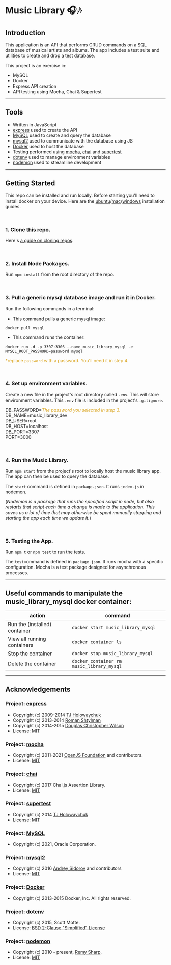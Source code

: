 # Music Library 🎧🎶

## Introduction

This application is an API that performs CRUD commands on a SQL database of musical artists and albums. The app includes a test suite and utilities to create and drop a test database.

This project is an exercise in:
- MySQL
- Docker
- Express API creation
- API testing using Mocha, Chai & Supertest

 ---

## Tools

- Written in JavaScript
- [express](https://www.npmjs.com/package/express) used to create the API
- [MySQL](https://dev.mysql.com/) used to create and query the database
- [mysql2](https://www.npmjs.com/package/mysql2) used to communicate with the database using JS
- [Docker](https://www.docker.com/) used to host the database
- Testing performed using [mocha](https://www.npmjs.com/package/mocha), [chai](https://www.npmjs.com/package/chai) and [supertest](https://www.npmjs.com/package/supertest)
- [dotenv](https://www.npmjs.com/package/dotenv) used to manage environment variables
- [nodemon](https://www.npmjs.com/package/nodemon) used to streamline development

---

## Getting Started

This repo can be installed and run locally. Before starting you'll need to install docker on your device. Here are the [ubuntu](https://docs.docker.com/engine/install/ubuntu/)/[mac](https://docs.docker.com/docker-for-mac/install/)/[windows](https://docs.docker.com/docker-for-windows/install/) installation guides.

<br/>

### 1. Clone [this repo](https://github.com/DevArrowsmith/music-library).
Here's [a guide on cloning repos](https://docs.github.com/en/enterprise/2.13/user/articles/cloning-a-repository).

<br/>

### 2. Install Node Packages.
Run `npm install` from the root directory of the repo.

</br>

### 3. Pull a generic mysql database image and run it in Docker.

Run the following commands in a terminal:

- This command pulls a generic mysql image:

```
docker pull mysql
```

- This command runs the container:

```
docker run -d -p 3307:3306 --name music_library_mysql -e MYSQL_ROOT_PASSWORD=password mysql
```

<span style="color:goldenrod">*replace `password` with a password. You'll need it in step 4.</span>

<br/>

### 4. Set up environment variables.
Create a new file in the project's root directory called `.env`. This will store environment variables. This `.env` file is included in the project's `.gitignore`.

DB_PASSWORD=<span style="color:goldenrod">*The password you selected in step 3.*</span>  
DB_NAME=music_library_dev  
DB_USER=root  
DB_HOST=localhost  
DB_PORT=3307  
PORT=3000  

<br/>

### 4. Run the Music Library.

Run `npm start` from the project's root to locally host the music library app. The app can then be used to query the database.

The `start` command is defined in `package.json`. It runs `index.js` in nodemon. 

(*Nodemon is a package that runs the specified script in node, but also restarts that script each time a change is made to the application. This saves us a lot of time that may otherwise be spent manually stopping and starting the app each time we update it.*)

<br/>

### 5. Testing the App.

Run `npm t` or `npm test` to run the tests. 

The `test`command is defined in `package.json`. It runs mocha with a specific configuration. Mocha is a test package designed for asynchronous processes.

---

## Useful commands to manipulate the music_library_mysql docker container:

|action|command|
|-|-|
|Run the (installed) container|`docker start music_library_mysql`|
|View all running containers|`docker container ls`|
|Stop the container|`docker stop music_library_mysql`|
|Delete the container|`docker container rm music_library_mysql`|

---

## Acknowledgements

### Project: [express](https://www.npmjs.com/package/express) 
- Copyright (c) 2009-2014 [TJ Holowaychuk](tj@vision-media.ca)
- Copyright (c) 2013-2014 [Roman Shtylman](shtylman+expressjs@gmail.com)
- Copyright (c) 2014-2015 [Douglas Christopher Wilson](doug@somethingdougcom) 
- License: [MIT](https://github.com/expressjs/express/blob/master/LICENSE)
### Project: [mocha](https://www.npmjs.com/package/mocha)  
- Copyright (c) 2011-2021 [OpenJS Foundation](https://openjsf.org) and contributors.  
- License: [MIT](https://github.com/mochajs/mocha/blob/master/LICENSE)
### Project: [chai](https://www.npmjs.com/package/chai)  
- Copyright (c) 2017 Chai.js Assertion Library.  
- License: [MIT](https://github.com/chaijs/chai/blob/main/LICENSE)
### Project: [supertest](https://www.npmjs.com/package/supertest)  
- Copyright (c) 2014 [TJ Holowaychuk](tj@vision-media.ca) 
- License: [MIT](https://github.com/visionmedia/supertest/blob/master/LICENSE)
### Project: [MySQL](https://dev.mysql.com/)  
- Copyright (c) 2021, Oracle Corporation.
### Project: [mysql2](https://www.npmjs.com/package/mysql2)  
- Copyright (c) 2016 [Andrey Sidorov](sidorares@yandex.ru) and contributors
- License: [MIT](https://github.com/sidorares/node-mysql2/blob/master/License)
### Project: [Docker](https://www.docker.com/)  
- Copyright (c) 2013-2015 Docker, Inc. All rights reserved.
### Project: [dotenv](https://www.npmjs.com/package/dotenv)  
- Copyright (c) 2015, Scott Motte.  
- License: [BSD 2-Clause "Simplified" License](https://github.com/motdotla/dotenv/blob/master/LICENSE)
### Project: [nodemon](https://www.npmjs.com/package/nodemon)  
- Copyright (c) 2010 - present, [Remy Sharp](https://remysharp.com).  
- License: [MIT](https://github.com/remy/nodemon/blob/main/LICENSE)